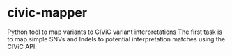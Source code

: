 # civic-mapper
Python tool to map variants to CIViC variant interpretations
The first task is to map simple SNVs and Indels to potential interpretation matches using the CIViC API.
